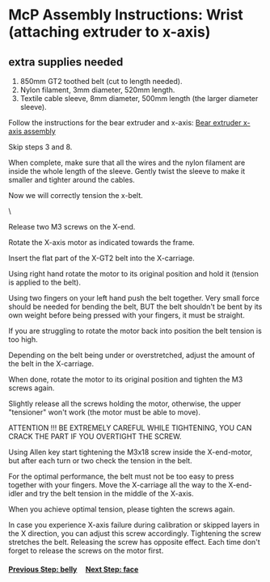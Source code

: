 # McP Assembly Instructions: Wrist (attaching extruder to x-axis)

## extra supplies needed

1. 850mm GT2 toothed belt (cut to length needed).
1. Nylon filament, 3mm diameter, 520mm length.
1. Textile cable sleeve, 8mm diameter, 500mm length (the larger diameter sleeve).

Follow the instructions for the bear extruder and x-axis: [Bear extruder x-axis assembly](https://guides.bear-lab.com/Guide/4.+Extruder+and+X+axis+assembly/6)

Skip steps 3 and 8.


When complete, make sure that all the wires and the nylon filament are inside the whole length of the sleeve.  Gently twist the sleeve to make it smaller and tighter around the cables.

Now we will correctly tension the x-belt.

[](img/xbelt_loosen.jpg)\

Release two M3 screws on the X-end.

Rotate the X-axis motor as indicated towards the frame.

Insert the flat part of the X-GT2 belt into the X-carriage.

Using right hand rotate the motor to its original position and hold it (tension is applied to the belt).

Using two fingers on your left hand push the belt together. Very small force should be needed for bending the belt, BUT the belt shouldn't be bent by its own weight before being pressed with your fingers, it must be straight.

If you are struggling to rotate the motor back into position the belt tension is too high.

Depending on the belt being under or overstretched, adjust the amount of the belt in the X-carriage.

When done, rotate the motor to its original position and tighten the M3 screws again.

Slightly release all the screws holding the motor, otherwise, the upper "tensioner" won't work (the motor must be able to move).

ATTENTION !!! BE EXTREMELY CAREFUL WHILE TIGHTENING, YOU CAN CRACK THE PART IF YOU OVERTIGHT THE SCREW.

Using Allen key start tightening the M3x18 screw inside the X-end-motor, but after each turn or two check the tension in the belt.

For the optimal performance, the belt must not be too easy to press together with your fingers. Move the X-carriage all the way to the X-end-idler and try the belt tension in the middle of the X-axis.

When you achieve optimal tension, please tighten the screws again.

In case you experience X-axis failure during calibration or skipped layers in the X direction, you can adjust this screw accordingly. Tightening the screw stretches the belt. Releasing the screw has opposite effect. Each time don't forget to release the screws on the motor first.


#### [Previous Step: belly](belly.md) &nbsp;&nbsp;&nbsp; [Next Step: face](face.md)

